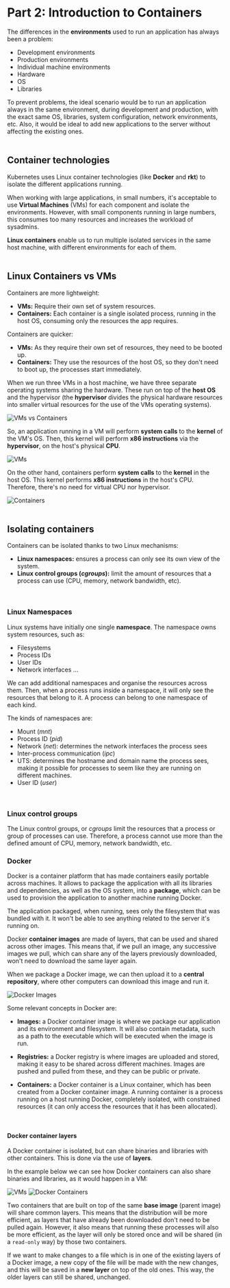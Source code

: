 # Part 2: Introduction to Containers

The differences in the __environments__ used to run an application has always been a problem:
- Development environments
- Production environments
- Individual machine environments
- Hardware
- OS
- Libraries

To prevent problems, the ideal scenario would be to run an application always in the same environment, during development and production, with the exact same OS, libraries, system configuration, network environments, etc. Also, it would be ideal to add new applications to the server without affecting the existing ones.
<br/>
<br/>

## Container technologies

Kubernetes uses Linux container technologies (like __Docker__ and __rkt__) to isolate the different applications running.

When working with large applications, in small numbers, it's acceptable to use __Virtual Machines__ (VMs) for each component and isolate the environments. However, with small components running in large numbers, this consumes too many resources and increases the workload of sysadmins.

__Linux containers__ enable us to run multiple isolated services in the same host machine, with different environments for each of them.
<br/>
<br/>

## Linux Containers vs VMs

Containers are more lightweight:
- __VMs:__ Require their own set of system resources.
- __Containers:__ Each container is a single isolated process, running in the host OS, consuming only the resources the app requires.

Containers are quicker:
- __VMs:__ As they require their own set of resources, they need to be booted up.
- __Containers:__ They use the resources of the host OS, so they don't need to boot up, the processes start immediately.

When we run three VMs in a host machine, we have three separate operating systems sharing the hardware. These run on top of the __host OS__ and the hypervisor (the __hypervisor__ divides the physical hardware resources into smaller virtual resources for the use of the VMs operating systems).
<br/>

![VMs vs Containers](./images/vms-vs-containers.png)
<br/>

So, an application running in a VM will perform __system calls__ to the __kernel__ of the VM's OS. Then, this kernel will perform __x86 instructions__ via the __hypervisor__, on the host's physical __CPU__.

![VMs](./images/vms.png)
<br/>

On the other hand, containers perform __system calls__ to the __kernel__ in the host OS. This kernel performs __x86 instructions__ in the host's CPU. Therefore, there's no need for virtual CPU nor hypervisor.

![Containers](./images/containers.png)
<br/>
<br/>

## Isolating containers

Containers can be isolated thanks to two Linux mechanisms:
- __Linux namespaces:__ ensures a process can only see its own view of the system.
- __Linux control groups (_cgroups_):__ limit the amount of resources that a process can use (CPU, memory, network bandwidth, etc).
<br/>

### Linux Namespaces

Linux systems have initially one single __namespace__. The namespace owns system resources, such as:
- Filesystems
- Process IDs
- User IDs
- Network interfaces
...

We can add additional namespaces and organise the resources across them. Then, when a process runs inside a namespace, it will only see the resources that belong to it. A process can belong to one namespace of each kind.

The kinds of namespaces are:
- Mount (_mnt_)
- Process ID (_pid_)
- Network (_net_): determines the network interfaces the process sees
- Inter-process communication (_ipc_)
- UTS: determines the hostname and domain name the process sees, making it possible for processes to seem like they are running on different machines.
- User ID (_user_)
<br/>

### Linux control groups

The Linux control groups, or _cgroups_ limit the resources that a process or group of processes can use. Therefore, a process cannot use more than the defined amount of CPU, memory, network bandwidth, etc.
<br/>

### Docker

Docker is a container platform that has made containers easily portable across machines. It allows to package the application with all its libraries and dependencies, as well as the OS system, into a __package__, which can be used to provision the application to another machine running Docker.

The application packaged, when running, sees only the filesystem that was bundled with it. It won't be able to see anything related to the server it's running on.

Docker __container images__ are made of layers, that can be used and shared across other images. This means that, if we pull an image, any successive images we pull, which can share any of the layers previously downloaded, won't need to download the same layer again.

When we package a Docker image, we can then upload it to a __central repository__, where other computers can download this image and run it.

![Docker Images](./images/docker-images.png)

Some relevant concepts in Docker are:

* __Images:__ a Docker container image is where we package our application and its environment and filesystem. It will also contain metadata, such as a path to the executable which will be executed when the image is run.

* __Registries:__ a Docker registry is where images are uploaded and stored, making it easy to be shared across different machines. Images are pushed and pulled from these, and they can be public or private.

* __Containers:__ a Docker container is a Linux container, which has been created from a Docker container image. A running container is a process running on a host running Docker, completely isolated, with constrained resources (it can only access the resources that it has been allocated).
<br/>

#### Docker container layers

A Docker container is isolated, but can share binaries and libraries with other containers. This is done via the use of __layers__.

In the example below we can see how Docker containers can also share binaries and libraries, as it would happen in a VM:

![VMs](./images/vm-apps.png)
![Docker Containers](./images/docker-apps.png)

Two containers that are built on top of the same __base image__ (parent image) will share common layers. This means that the distribution will be more efficient, as layers that have already been downloaded don't need to be pulled again. However, it also means that running these processes will also be more efficient, as the layer will only be stored once and will be shared (in a `read-only` way) by those two containers.

If we want to make changes to a file which is in one of the existing layers of a Docker image, a new copy of the file will be made with the new changes, and this will be saved in a __new layer__ on top of the old ones. This way, the older layers can still be shared, unchanged.

